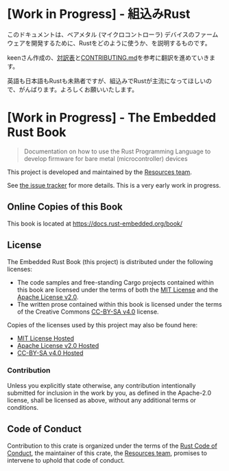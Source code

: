 # [Work in Progress] - 組込みRust

このドキュメントは、ベアメタル (マイクロコントローラ) デバイスのファームウェアを開発するために、Rustをどのように使うか、を説明するものです。

keenさん作成の、[対訳表](https://github.com/rust-lang-ja/the-rust-programming-language-ja/blob/master/TranslationTable.md)と[CONTRIBUTING.md](https://github.com/rust-lang-ja/the-rust-programming-language-ja/blob/master/CONTRIBUTING.md)を参考に翻訳を進めていきます。

英語も日本語もRustも未熟者ですが、組込みでRustが主流になってほしいので、がんばります。よろしくお願いいたします。

# [Work in Progress] - The Embedded Rust Book

> Documentation on how to use the Rust Programming Language to develop firmware for bare metal (microcontroller) devices

This project is developed and maintained by the [Resources team][team].

See [the issue tracker] for more details. This is a very early work in progress.

[the issue tracker]: https://github.com/rust-embedded/book/issues

## Online Copies of this Book

This book is located at https://docs.rust-embedded.org/book/

## License

The Embedded Rust Book (this project) is distributed under the following licenses:

* The code samples and free-standing Cargo projects contained within this book are licensed under the terms of both the [MIT License] and the [Apache License v2.0].
* The written prose contained within this book is licensed under the terms of the Creative Commons [CC-BY-SA v4.0] license.

Copies of the licenses used by this project may also be found here:

* [MIT License Hosted]
* [Apache License v2.0 Hosted]
* [CC-BY-SA v4.0 Hosted]

[MIT License]: ./LICENSE-MIT
[Apache License v2.0]: ./LICENSE-APACHE
[CC-BY-SA v4.0]: ./LICENSE-CC-BY-SA
[MIT License Hosted]: https://opensource.org/licenses/MIT
[Apache License v2.0 Hosted]: http://www.apache.org/licenses/LICENSE-2.0
[CC-BY-SA v4.0 Hosted]: https://creativecommons.org/licenses/by-sa/4.0/legalcode

### Contribution

Unless you explicitly state otherwise, any contribution intentionally submitted for inclusion in the work by you, as defined in the Apache-2.0 license, shall be licensed as above, without any additional terms or conditions.

## Code of Conduct

Contribution to this crate is organized under the terms of the [Rust Code of
Conduct][CoC], the maintainer of this crate, the [Resources team][team], promises
to intervene to uphold that code of conduct.

[CoC]: CODE_OF_CONDUCT.md
[team]: https://github.com/rust-embedded/wg#the-cortex-m-team

